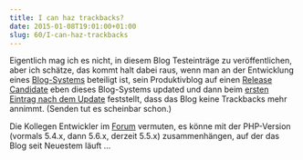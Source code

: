 ```yaml
---
title: I can haz trackbacks?
date: 2015-01-08T19:01:00+01:00
slug: 60/I-can-haz-trackbacks
---
```


Eigentlich mag ich es nicht, in diesem Blog Testeinträge zu veröffentlichen, aber ich schätze, das kommt halt dabei raus, wenn man an der Entwicklung eines [Blog-Systems](http://s9y.org) beteiligt ist, sein Produktivblog auf einen [Release](http://blog.s9y.org/archives/258-Serendipity-2.0-rc1-release.html) [Candidate](http://blog.s9y.org/archives/259-Serendipity-2.0-rc2-released.html) eben dieses Blog-Systems updated und dann beim [ersten Eintrag nach dem Update](/archiv/59/Wie-ich-arbeite-2015-Edition.html) feststellt, dass das Blog keine Trackbacks mehr annimmt. (Senden tut es scheinbar schon.)

Die Kollegen Entwickler im [Forum](http://board.s9y.org) vermuten, es könne mit der PHP-Version (vormals 5.4.x, dann 5.6.x, derzeit 5.5.x) zusammenhängen, auf der das Blog seit Neuestem läuft …
